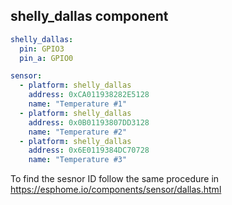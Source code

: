 ## shelly_dallas component

```yaml
shelly_dallas:
  pin: GPIO3
  pin_a: GPIO0

sensor:
  - platform: shelly_dallas
    address: 0xCA011938282E5128
    name: "Temperature #1"
  - platform: shelly_dallas
    address: 0x0B01193807DD3128
    name: "Temperature #2"
  - platform: shelly_dallas
    address: 0x6E0119384DC70728
    name: "Temperature #3"
```

To find the sesnor ID follow the same procedure in https://esphome.io/components/sensor/dallas.html


